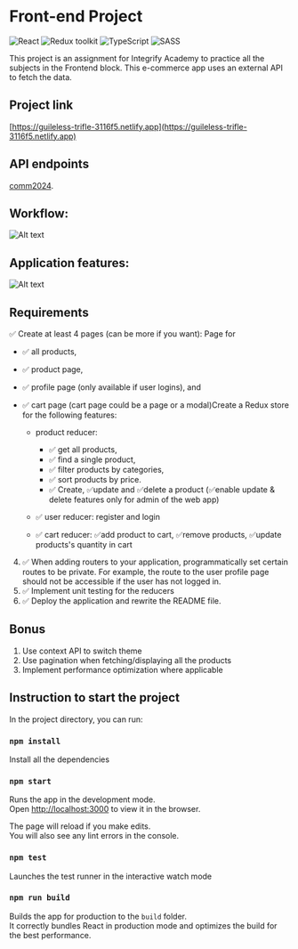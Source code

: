 # Front-end Project

![React](https://img.shields.io/badge/React-v.18-blue)
![Redux toolkit](https://img.shields.io/badge/RTK-v.1-purple)
![TypeScript](https://img.shields.io/badge/TypeScript-v.4-green)
![SASS](https://img.shields.io/badge/SASS-v.1-hotpink)

This project is an assignment for Integrify Academy to practice all the subjects in the Frontend block. This e-commerce app uses an external API to fetch the data.

## Project link

[https://guileless-trifle-3116f5.netlify.app](https://guileless-trifle-3116f5.netlify.app)

## API endpoints

[comm2024](https://comm2024.azurewebsites.net).

## Workflow:

![Alt text](workflow_e-comercio-1.png)

## Application features:

![Alt text](app_features.png)

## Requirements

✅ Create at least 4 pages (can be more if you want): Page for

- ✅ all products,
- ✅ product page,
- ✅ profile page (only available if user logins), and
- ✅ cart page (cart page could be a page or a modal)Create a Redux store for the following features:

   - product reducer:

     - ✅ get all products,
     - ✅ find a single product,
     - ✅ filter products by categories,
     - ✅ sort products by price.
     - ✅ Create, ✅update and ✅delete a product (✅enable update & delete features only for admin of the web app)

   - ✅ user reducer: register and login
   - ✅ cart reducer: ✅add product to cart, ✅remove products, ✅update products's quantity in cart

4. ✅ When adding routers to your application, programmatically set certain routes to be private. For example, the route to the user profile page should not be accessible if the user has not logged in.
5. ✅ Implement unit testing for the reducers
6. ✅ Deploy the application and rewrite the README file.

## Bonus

1. Use context API to switch theme
2. Use pagination when fetching/displaying all the products
3. Implement performance optimization where applicable

## Instruction to start the project

In the project directory, you can run:

### `npm install`

Install all the dependencies

### `npm start`

Runs the app in the development mode.\
Open [http://localhost:3000](http://localhost:3000) to view it in the browser.

The page will reload if you make edits.\
You will also see any lint errors in the console.

### `npm test`

Launches the test runner in the interactive watch mode

### `npm run build`

Builds the app for production to the `build` folder.\
It correctly bundles React in production mode and optimizes the build for the best performance.
